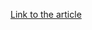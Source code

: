 [Link to the article](https://docs.paloaltonetworks.com/cortex/cortex-xdr/cortex-xdr-analytics-alert-reference/cortex-xdr-analytics-alert-reference/uncommon-arp-cache-listing-via-arp-exe.html)

